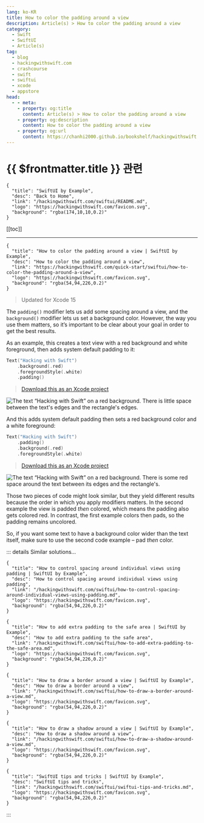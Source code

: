 ```yaml
---
lang: ko-KR
title: How to color the padding around a view
description: Article(s) > How to color the padding around a view
category:
  - Swift
  - SwiftUI
  - Article(s)
tag: 
  - blog
  - hackingwithswift.com
  - crashcourse
  - swift
  - swiftui
  - xcode
  - appstore
head:
  - - meta:
    - property: og:title
      content: Article(s) > How to color the padding around a view
    - property: og:description
      content: How to color the padding around a view
    - property: og:url
      content: https://chanhi2000.github.io/bookshelf/hackingwithswift.com/swiftui/how-to-color-the-padding-around-a-view.html
---
```


# {{ $frontmatter.title }} 관련

```component VPCard
{
  "title": "SwiftUI by Example",
  "desc": "Back to Home",
  "link": "/hackingwithswift.com/swiftui/README.md",
  "logo": "https://hackingwithswift.com/favicon.svg",
  "background": "rgba(174,10,10,0.2)"
}
```

[[toc]]

---

```component VPCard
{
  "title": "How to color the padding around a view | SwiftUI by Example",
  "desc": "How to color the padding around a view",
  "link": "https://hackingwithswift.com/quick-start/swiftui/how-to-color-the-padding-around-a-view",
  "logo": "https://hackingwithswift.com/favicon.svg",
  "background": "rgba(54,94,226,0.2)"
}
```

> Updated for Xcode 15

The `padding()` modifier lets us add some spacing around a view, and the `background()` modifier lets us set a background color. However, the way you use them matters, so it’s important to be clear about your goal in order to get the best results.

As an example, this creates a text view with a red background and white foreground, then adds system default padding to it:

```swift
Text("Hacking with Swift")
    .background(.red)
    .foregroundStyle(.white)
    .padding()
```

> [<FontIcon icon="fas fa-file-zipper"/>Download this as an Xcode project](https://hackingwithswift.com/files/projects/swiftui/how-to-color-the-padding-around-a-view-1.zip)

![The text “Hacking with Swift” on a red background. There is little space between the text's edges and the rectangle's edges.](https://hackingwithswift.com/img/books/quick-start/swiftui/how-to-color-the-padding-around-a-view-1~dark@2x.png)

And this adds system default padding then sets a red background color and a white foreground:

```swift
Text("Hacking with Swift")
    .padding()
    .background(.red)
    .foregroundStyle(.white)
```

> [<FontIcon icon="fas fa-file-zipper"/>Download this as an Xcode project](https://hackingwithswift.com/files/projects/swiftui/how-to-color-the-padding-around-a-view-2.zip)

![The text “Hacking with Swift” on a red background. There is some red space around the text between its edges and the rectangle's.](https://hackingwithswift.com/img/books/quick-start/swiftui/how-to-color-the-padding-around-a-view-2~dark@2x.png)

Those two pieces of code might look similar, but they yield different results because the order in which you apply modifiers matters. In the second example the view is padded *then* colored, which means the padding also gets colored red. In contrast, the first example colors then pads, so the padding remains uncolored.

So, if you want some text to have a background color wider than the text itself, make sure to use the second code example – pad *then* color.

::: details Similar solutions…

```component VPCard
{
  "title": "How to control spacing around individual views using padding | SwiftUI by Example",
  "desc": "How to control spacing around individual views using padding",
  "link": "/hackingwithswift.com/swiftui/how-to-control-spacing-around-individual-views-using-padding.md",
  "logo": "https://hackingwithswift.com/favicon.svg",
  "background": "rgba(54,94,226,0.2)"
}
```

```component VPCard
{
  "title": "How to add extra padding to the safe area | SwiftUI by Example",
  "desc": "How to add extra padding to the safe area",
  "link": "/hackingwithswift.com/swiftui/how-to-add-extra-padding-to-the-safe-area.md",
  "logo": "https://hackingwithswift.com/favicon.svg",
  "background": "rgba(54,94,226,0.2)"
}
```

```component VPCard
{
  "title": "How to draw a border around a view | SwiftUI by Example",
  "desc": "How to draw a border around a view",
  "link": "/hackingwithswift.com/swiftui/how-to-draw-a-border-around-a-view.md",
  "logo": "https://hackingwithswift.com/favicon.svg",
  "background": "rgba(54,94,226,0.2)"
}
```

```component VPCard
{
  "title": "How to draw a shadow around a view | SwiftUI by Example",
  "desc": "How to draw a shadow around a view",
  "link": "/hackingwithswift.com/swiftui/how-to-draw-a-shadow-around-a-view.md",
  "logo": "https://hackingwithswift.com/favicon.svg",
  "background": "rgba(54,94,226,0.2)"
}
```

```component VPCard
{
  "title": "SwiftUI tips and tricks | SwiftUI by Example",
  "desc": "SwiftUI tips and tricks",
  "link": "/hackingwithswift.com/swiftui/swiftui-tips-and-tricks.md",
  "logo": "https://hackingwithswift.com/favicon.svg",
  "background": "rgba(54,94,226,0.2)"
}
```

:::

